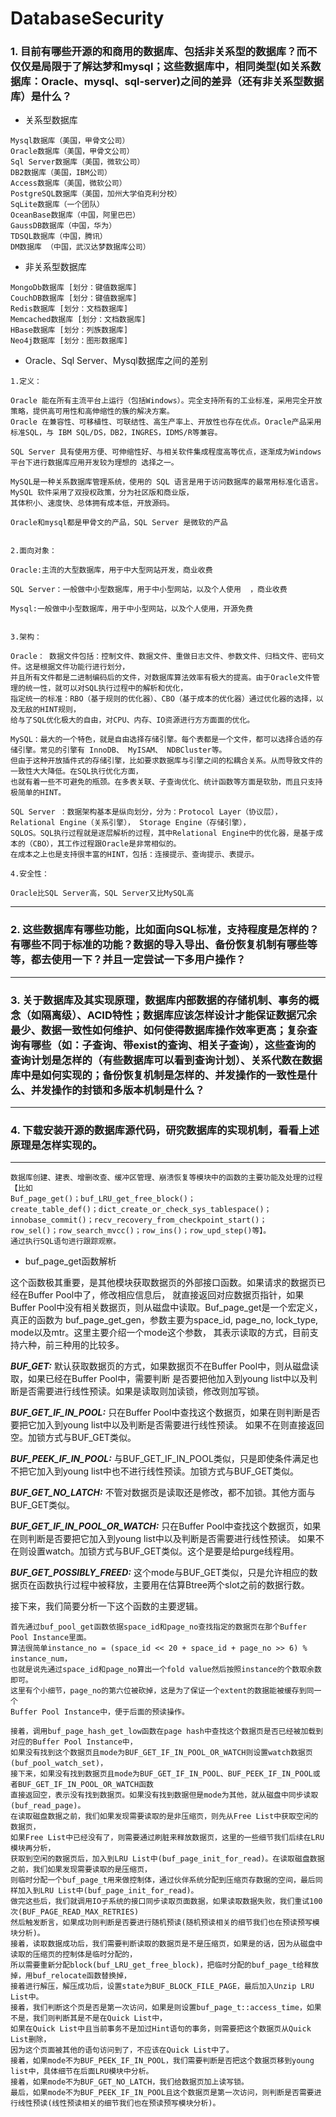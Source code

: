 # DatabaseSecurity

### 1. 目前有哪些开源的和商用的数据库、包括非关系型的数据库？而不仅仅是局限于了解达梦和mysql；这些数据库中，相同类型(如关系数据库：Oracle、mysql、sql-server)之间的差异（还有非关系型数据库）是什么？

* 关系型数据库
```
Mysql数据库（美国，甲骨文公司）
Oracle数据库（美国，甲骨文公司）
Sql Server数据库（美国，微软公司）
DB2数据库（美国，IBM公司）
Access数据库（美国，微软公司）
PostgreSQL数据库（美国，加州大学伯克利分校）
SqLite数据库（一个团队）
OceanBase数据库（中国，阿里巴巴）
GaussDB数据库（中国，华为）
TDSQL数据库（中国，腾讯）
DM数据库 （中国，武汉达梦数据库公司）
```
* 非关系型数据库
```
MongoDb数据库 [划分：键值数据库]
CouchDB数据库 [划分：键值数据库]
Redis数据库 [划分：文档数据库]
Memcached数据库 [划分：文档数据库]
HBase数据库 [划分：列族数据库]
Neo4j数据库 [划分：图形数据库]
```
* Oracle、Sql Server、Mysql数据库之间的差别
```
1.定义：

Oracle 能在所有主流平台上运行（包括Windows）。完全支持所有的工业标准，采用完全开放策略，提供高可用性和高伸缩性的簇的解决方案。 
Oracle 在兼容性、可移植性、可联结性、高生产率上、开放性也存在优点。Oracle产品采用标准SQL，与 IBM SQL/DS，DB2，INGRES，IDMS/R等兼容。

SQL Server 具有使用方便、可伸缩性好、与相关软件集成程度高等优点，逐渐成为Windows平台下进行数据库应用开发较为理想的 选择之一。

MySQL是一种关系数据库管理系统，使用的 SQL 语言是用于访问数据库的最常用标准化语言。MySQL 软件采用了双授权政策，分为社区版和商业版，
其体积小、速度快、总体拥有成本低，开放源码。

Oracle和mysql都是甲骨文的产品，SQL Server 是微软的产品


2.面向对象：

Oracle:主流的大型数据库，用于中大型网站开发，商业收费

SQL Server：一般做中小型数据库，用于中小型网站，以及个人使用  ，商业收费

Mysql:一般做中小型数据库，用于中小型网站，以及个人使用，开源免费


3.架构：

Oracle： 数据文件包括：控制文件、数据文件、重做日志文件、参数文件、归档文件、密码文件。这是根据文件功能行进行划分，
并且所有文件都是二进制编码后的文件，对数据库算法效率有极大的提高。由于Oracle文件管理的统一性，就可以对SQL执行过程中的解析和优化，
指定统一的标准：RBO（基于规则的优化器）、CBO（基于成本的优化器）通过优化器的选择，以及无敌的HINT规则，
给与了SQL优化极大的自由，对CPU、内存、IO资源进行方方面面的优化。

MySQL：最大的一个特色，就是自由选择存储引擎。每个表都是一个文件，都可以选择合适的存储引擎。常见的引擎有 InnoDB、 MyISAM、 NDBCluster等。
但由于这种开放插件式的存储引擎，比如要求数据库与引擎之间的松耦合关系。从而导致文件的一致性大大降低。在SQL执行优化方面，
也就有着一些不可避免的瓶颈。在多表关联、子查询优化、统计函数等方面是软肋，而且只支持极简单的HINT。

SQL Server ：数据架构基本是纵向划分，分为：Protocol Layer（协议层）， Relational Engine（关系引擎）， Storage Engine（存储引擎），
SQLOS。SQL执行过程就是逐层解析的过程，其中Relational Engine中的优化器，是基于成本的（CBO），其工作过程跟Oracle是非常相似的。
在成本之上也是支持很丰富的HINT，包括：连接提示、查询提示、表提示。

4.安全性：

Oracle比SQL Server高，SQL Server又比MySQL高
```
***
### 2. 这些数据库有哪些功能，比如面向SQL标准，支持程度是怎样的？有哪些不同于标准的功能？数据的导入导出、备份恢复机制有哪些等等，都去使用一下？并且一定尝试一下多用户操作？
***
### 3. 关于数据库及其实现原理，数据库内部数据的存储机制、事务的概念（如隔离级）、ACID特性；数据库应该怎样设计才能保证数据冗余最少、数据一致性如何维护、如何使得数据库操作效率更高；复杂查询有哪些（如：子查询、带exist的查询、相关子查询），这些查询的查询计划是怎样的（有些数据库可以看到查询计划）、关系代数在数据库中是如何实现的；备份恢复机制是怎样的、并发操作的一致性是什么、并发操作的封锁和多版本机制是什么？
***
### 4. 下载安装开源的数据库源代码，研究数据库的实现机制，看看上述原理是怎样实现的。

***

```
数据库创建、建表、增删改查、缓冲区管理、崩溃恢复等模块中的函数的主要功能及处理的过程【比如
Buf_page_get()；buf_LRU_get_free_block()；
create_table_def()；dict_create_or_check_sys_tablespace()；
innobase_commit()；recv_recovery_from_checkpoint_start()；
row_sel()；row_search_mvcc()；row_ins()；row_upd_step()等】。
通过执行SQL语句进行跟踪观察。
```

* buf_page_get函数解析

这个函数极其重要，是其他模块获取数据页的外部接口函数。如果请求的数据页已经在Buffer Pool中了，修改相应信息后，
就直接返回对应数据页指针，如果Buffer Pool中没有相关数据页，则从磁盘中读取。Buf_page_get是一个宏定义，真正的函数为
buf_page_get_gen，参数主要为space_id, page_no, lock_type, mode以及mtr。这里主要介绍一个mode这个参数，
其表示读取的方式，目前支持六种，前三种用的比较多。

***BUF_GET:***
默认获取数据页的方式，如果数据页不在Buffer Pool中，则从磁盘读取，如果已经在Buffer Pool中，需要判断
是否要把他加入到young list中以及判断是否需要进行线性预读。如果是读取则加读锁，修改则加写锁。

***BUF_GET_IF_IN_POOL:***
只在Buffer Pool中查找这个数据页，如果在则判断是否要把它加入到young list中以及判断是否需要进行线性预读。
如果不在则直接返回空。加锁方式与BUF_GET类似。

***BUF_PEEK_IF_IN_POOL:*** 
与BUF_GET_IF_IN_POOL类似，只是即使条件满足也不把它加入到young list中也不进行线性预读。加锁方式与BUF_GET类似。

***BUF_GET_NO_LATCH:*** 
不管对数据页是读取还是修改，都不加锁。其他方面与BUF_GET类似。

***BUF_GET_IF_IN_POOL_OR_WATCH:*** 
只在Buffer Pool中查找这个数据页，如果在则判断是否要把它加入到young list中以及判断是否需要进行线性预读。
如果不在则设置watch。加锁方式与BUF_GET类似。这个是要是给purge线程用。

***BUF_GET_POSSIBLY_FREED:*** 
这个mode与BUF_GET类似，只是允许相应的数据页在函数执行过程中被释放，主要用在估算Btree两个slot之前的数据行数。

接下来，我们简要分析一下这个函数的主要逻辑。
```
首先通过buf_pool_get函数依据space_id和page_no查找指定的数据页在那个Buffer Pool Instance里面。
算法很简单instance_no = (space_id << 20 + space_id + page_no >> 6) % instance_num，
也就是说先通过space_id和page_no算出一个fold value然后按照instance的个数取余数即可。
这里有个小细节，page_no的第六位被砍掉，这是为了保证一个extent的数据能被缓存到同一个
Buffer Pool Instance中，便于后面的预读操作。

接着，调用buf_page_hash_get_low函数在page hash中查找这个数据页是否已经被加载到对应的Buffer Pool Instance中，
如果没有找到这个数据页且mode为BUF_GET_IF_IN_POOL_OR_WATCH则设置watch数据页(buf_pool_watch_set)，
接下来，如果没有找到数据页且mode为BUF_GET_IF_IN_POOL、BUF_PEEK_IF_IN_POOL或者BUF_GET_IF_IN_POOL_OR_WATCH函数
直接返回空，表示没有找到数据页。如果没有找到数据但是mode为其他，就从磁盘中同步读取(buf_read_page)。
在读取磁盘数据之前，我们如果发现需要读取的是非压缩页，则先从Free List中获取空闲的数据页，
如果Free List中已经没有了，则需要通过刷脏来释放数据页，这里的一些细节我们后续在LRU模块再分析，
获取到空闲的数据页后，加入到LRU List中(buf_page_init_for_read)。在读取磁盘数据之前，我们如果发现需要读取的是压缩页，
则临时分配一个buf_page_t用来做控制体，通过伙伴系统分配到压缩页存数据的空间，最后同样加入到LRU List中(buf_page_init_for_read)。
做完这些后，我们就调用IO子系统的接口同步读取页面数据，如果读取数据失败，我们重试100次(BUF_PAGE_READ_MAX_RETRIES)
然后触发断言，如果成功则判断是否要进行随机预读(随机预读相关的细节我们也在预读预写模块分析)。
接着，读取数据成功后，我们需要判断读取的数据页是不是压缩页，如果是的话，因为从磁盘中读取的压缩页的控制体是临时分配的，
所以需要重新分配block(buf_LRU_get_free_block)，把临时分配的buf_page_t给释放掉，用buf_relocate函数替换掉，
接着进行解压，解压成功后，设置state为BUF_BLOCK_FILE_PAGE，最后加入Unzip LRU List中。
接着，我们判断这个页是否是第一次访问，如果是则设置buf_page_t::access_time，如果不是，我们则判断其是不是在Quick List中，
如果在Quick List中且当前事务不是加过Hint语句的事务，则需要把这个数据页从Quick List删除，
因为这个页面被其他的语句访问到了，不应该在Quick List中了。
接着，如果mode不为BUF_PEEK_IF_IN_POOL，我们需要判断是否把这个数据页移到young list中，具体细节在后面LRU模块中分析。
接着，如果mode不为BUF_GET_NO_LATCH，我们给数据页加上读写锁。
最后，如果mode不为BUF_PEEK_IF_IN_POOL且这个数据页是第一次访问，则判断是否需要进行线性预读(线性预读相关的细节我们也在预读预写模块分析)。
```
